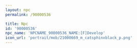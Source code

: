 ```yaml
---
layout: npc
permalink: /90000536

title: Npc
id: '90000536'
npc_name: 'NPCNAME_90000536_NAME:[F]Develop'
icon_url: 'portrait/mob/21000669_m_catsphinxblack_p.png'
---
```

